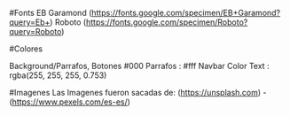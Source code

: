 #Fonts 
EB Garamond (https://fonts.google.com/specimen/EB+Garamond?query=Eb+)
Roboto (https://fonts.google.com/specimen/Roboto?query=Roboto)

#Colores

Background/Parrafos, Botones #000
Parrafos : #fff
Navbar Color Text : rgba(255, 255, 255, 0.753)


#Imagenes
Las Imagenes fueron sacadas de: (https://unsplash.com) - (https://www.pexels.com/es-es/)